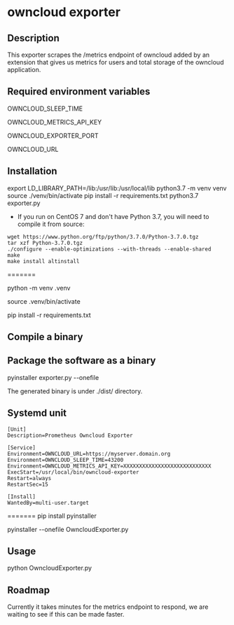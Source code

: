 # owncloud exporter

## Description

This exporter scrapes the /metrics endpoint of owncloud added by an extension that gives us metrics for users and total storage of the owncloud application.

## Required environment variables

OWNCLOUD_SLEEP_TIME

OWNCLOUD_METRICS_API_KEY

OWNCLOUD_EXPORTER_PORT

OWNCLOUD_URL

## Installation
export LD_LIBRARY_PATH=/lib:/usr/lib:/usr/local/lib
python3.7 -m venv venv
source ./venv/bin/activate
pip install -r requirements.txt
python3.7 exporter.py


* If you run on CentOS 7 and don't have Python 3.7, you will need to compile it from source:
```
wget https://www.python.org/ftp/python/3.7.0/Python-3.7.0.tgz
tar xzf Python-3.7.0.tgz
./configure --enable-optimizations --with-threads --enable-shared
make
make install altinstall
```

=======

python -m venv .venv

source .venv/bin/activate

pip install -r requirements.txt

## Compile a binary

## Package the software as a binary
pyinstaller exporter.py --onefile 

The generated binary is under ./dist/ directory.

## Systemd unit

```
[Unit]
Description=Prometheus Owncloud Exporter

[Service]
Environment=OWNCLOUD_URL=https://myserver.domain.org
Environment=OWNCLOUD_SLEEP_TIME=43200
Environment=OWNCLOUD_METRICS_API_KEY=XXXXXXXXXXXXXXXXXXXXXXXXXXXX
ExecStart=/usr/local/bin/owncloud-exporter
Restart=always
RestartSec=15

[Install]
WantedBy=multi-user.target
```
=======
pip install pyinstaller

pyinstaller --onefile OwncloudExporter.py

## Usage

python OwncloudExporter.py

## Roadmap

Currently it takes minutes for the metrics endpoint to respond, we are waiting to see if this can be made faster.
